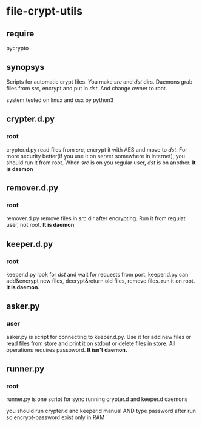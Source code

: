 # file-crypt-utils

## require
pycrypto

## synopsys
Scripts for automatic crypt files.
You make *src* and *dst* dirs. Daemons grab files from
*src*, encrypt and put in *dst*. And change owner to root.

system tested on linux and osx by python3

## crypter.d.py
### root
crypter.d.py read files from *src*, encrypt it with AES and move to *dst*.
For more security better(if you use it on server somewhere in internet),
you should run it from root. When *src* is on you regular user, *dst*
is on another.
**It is daemon**
## remover.d.py
### root
remover.d.py remove files in *src* dir after encrypting. Run it from regulat user, not root.
**It is daemon**
## keeper.d.py
### root
keeper.d.py look for *dst* and wait for requests from port.
keeper.d.py can add&encrypt new files, decrypt&return old files, remove files.
run it on root.
**It is daemon.**
## asker.py
### user
asker.py is script for connecting to keeper.d.py. Use it for add new files or
read files from store and print it on stdout or delete files in store.
All operations requires passoword.
**It isn't daemon.**
## runner.py
### root
runner.py is one script for sync running crypter.d and keeper.d daemons

you should run crypter.d and keeper.d manual AND type password after run
so encrypt-password exist only in RAM
